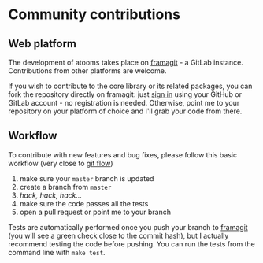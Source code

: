 Community contributions
=======================

Web platform
------------

The development of atooms takes place on [framagit](https://framagit.org/atooms) - a GitLab instance. Contributions from other platforms are welcome.

If you wish to contribute to the core library or its related packages, you can fork the repository directly on framagit: just [sign in](https://framagit.org/users/sign_in) using your GitHub or GitLab account - no registration is needed. Otherwise, point me to your repository on your platform of choice and I'll grab your code from there.

Workflow
--------

To contribute with new features and bug fixes, please follow this basic workflow (very close to [git flow](https://guides.github.com/introduction/flow/))

1. make sure your `master` branch is updated
2. create a branch from `master`
3. *hack, hack, hack...*
4. make sure the code passes all the tests
5. open a pull request or point me to your branch

Tests are automatically performed once you push your branch to [framagit](https://framagit.org) (you will see a green check close to the commit hash), but I actually recommend testing the code before pushing. You can run the tests from the command line with `make test`.
